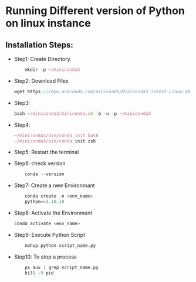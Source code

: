 # Running Different version of Python on linux instance

## Installation Steps:

- Step1: Create Directory.
    ```javascript
        mkdir -p ~/miniconda3
    ```
- Step2: Download Files

    ```javascript  
    wget https://repo.anaconda.com/miniconda/Miniconda3-latest-Linux-x86_64.sh -O ~/miniconda3/miniconda.sh

    ```

- Step3:
    ```javascript
    bash ~/miniconda3/miniconda.sh -b -u -p ~/miniconda3
    ```

- Step4:
    ```javascript
    ~/miniconda3/bin/conda init bash
    ~/miniconda3/bin/conda init zsh
    ```

- Step5: Restart the terminal

- Step6: check version
    ```javascript
        conda --version
    ```

- Step7: Create a new Environmant
    ```python
        conda create -n <env_name>
        python==3.10.10

    ```

- Step8: Activate the Environment

    ```python
    conda activate <env_name>
    ```

- Step9: Execute Python Script
    ```python 
        nohup python script_name.py
    ```
- Step10: To stop a process

    ```python
        ps aux | grep script_name.py 
        kill -9 pid 
    ```